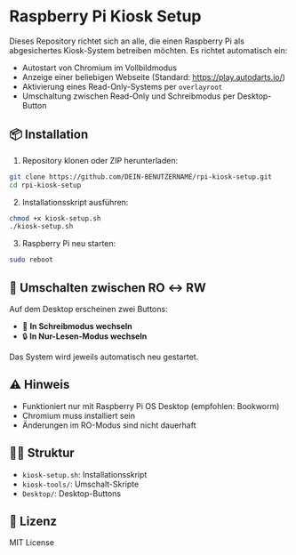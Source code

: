 # Raspberry Pi Kiosk Setup

Dieses Repository richtet sich an alle, die einen Raspberry Pi als abgesichertes Kiosk-System betreiben möchten. Es richtet automatisch ein:

- Autostart von Chromium im Vollbildmodus
- Anzeige einer beliebigen Webseite (Standard: https://play.autodarts.io/)
- Aktivierung eines Read-Only-Systems per `overlayroot`
- Umschaltung zwischen Read-Only und Schreibmodus per Desktop-Button

## 📦 Installation

1. Repository klonen oder ZIP herunterladen:
```bash
git clone https://github.com/DEIN-BENUTZERNAME/rpi-kiosk-setup.git
cd rpi-kiosk-setup
```

2. Installationsskript ausführen:
```bash
chmod +x kiosk-setup.sh
./kiosk-setup.sh
```

3. Raspberry Pi neu starten:
```bash
sudo reboot
```

## 🔁 Umschalten zwischen RO ↔ RW

Auf dem Desktop erscheinen zwei Buttons:

- 📝 **In Schreibmodus wechseln**
- 🔒 **In Nur-Lesen-Modus wechseln**

Das System wird jeweils automatisch neu gestartet.

## ⚠️ Hinweis

- Funktioniert nur mit Raspberry Pi OS Desktop (empfohlen: Bookworm)
- Chromium muss installiert sein
- Änderungen im RO-Modus sind nicht dauerhaft

## 🧑‍💻 Struktur

- `kiosk-setup.sh`: Installationsskript
- `kiosk-tools/`: Umschalt-Skripte
- `Desktop/`: Desktop-Buttons

## 📜 Lizenz

MIT License
